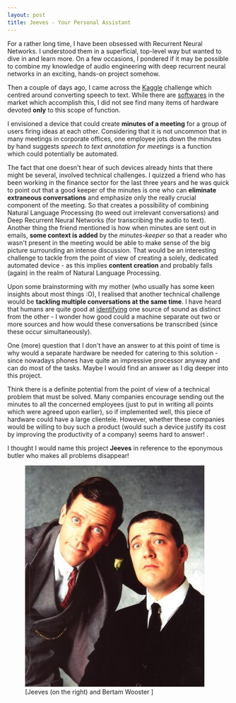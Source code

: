 ```yaml
---
layout: post
title: Jeeves - Your Personal Assistant
---
```


For a rather long time, I have been obsessed with Recurrent Neural Networks. I understood them in a superficial, top-level way but wanted to dive in and learn more. On a few occasions, I pondered if it may be possible to combine my knowledge of audio engineering with deep recurrent neural networks in an exciting, hands-on project somehow.

Then a couple of days ago, I came across the [Kaggle](https://www.kaggle.com/c/tensorflow-speech-recognition-challenge) challenge which centred around converting speech to text. While there are [softwares](https://en.wikipedia.org/wiki/Transcription_(software)) in the market which accomplish this, I did not see find many items of hardware devoted **only** to this scope of function. 

I envisioned a device that could create **minutes of a meeting** for a group of users firing ideas at each other. Considering that it is not uncommon that in many meetings in corporate offices, one employee jots down the minutes by hand suggests *speech to text annotation for meetings* is a function which could potentially be automated.

The fact that one doesn't hear of such devices already hints that there might be several, involved technical challenges. I quizzed a friend who has been working in the finance sector for the last three years and he was quick to point out that a good keeper of the minutes is one who can **eliminate extraneous conversations** and emphasize only the really crucial component of the meeting. So that creates a possibility of combining Natural Language Processing (to weed out irrelevant conversations) and Deep Recurrent Neural Networks (for transcribing the audio to text). Another thing the friend mentioned is how when minutes are sent out in emails, **some context is added** by the *minutes-keeper* so that a reader who wasn't present in the meeting would be able to make sense of the big picture surrounding an intense discussion. That would be an interesting challenge to tackle from the point of view of creating a solely, dedicated automated device - as this implies **content creation** and probably falls (again) in the realm of Natural Language Processing.

Upon some brainstorming with my mother (who usually has some keen insights about most things :O), I realised that another technical challenge would be **tackling multiple conversations at the same time**. I have heard that humans are quite good at [identifying](https://en.wikipedia.org/wiki/Cocktail_party_effect) one source of sound as distinct from the other - I wonder how good could a machine separate out two or more sources and how would these conversations be transcribed (since these occur simultaneously).

One (more) question that I don't have an answer to at this point of time is why would a separate hardware be needed for catering to this solution - since nowadays phones have quite an impressive processor anyway and can do most of the tasks. Maybe I would find an answer as I dig deeper into this project.

Think there is a definite potential from the point of view of a technical problem that must be solved. Many companies encourage sending out the minutes to all the concerned employees (just to put in writing all points which were agreed upon earlier), so if implemented well, this piece of hardware could have a large clientele. However, whether these companies would be willing to buy such a product (would such a device justify its cost by improving the productivity of a company) seems hard to answer! .

I thought I would name this project **Jeeves** in reference to the eponymous butler who makes all problems disappear!

<p><figure><a href="http://www.fanpop.com/clubs/jeeves-and-wooster/images/2251468/title/jeeves-wooster-photo"><img src="/images/2017-12-30/jeeves.jpg" alt=""/></a><figcaption>[Jeeves (on the right) and Bertam Wooster ]</figcaption></figure></p>




  
